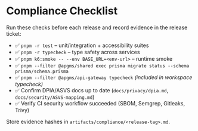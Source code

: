 # Compliance Checklist

Run these checks before each release and record evidence in the release ticket:

- ✅ `pnpm -r test` – unit/integration + accessibility suites
- ✅ `pnpm -r typecheck` – type safety across services
- ✅ `pnpm k6:smoke -- --env BASE_URL=<env-url>` – runtime smoke
- ✅ `pnpm --filter @apgms/shared exec prisma migrate status --schema prisma/schema.prisma`
- ✅ `pnpm --filter @apgms/api-gateway typecheck` *(included in workspace typecheck)*
- ✅ Confirm DPIA/ASVS docs up to date (`docs/privacy/dpia.md`, `docs/security/ASVS-mapping.md`)
- ✅ Verify CI security workflow succeeded (SBOM, Semgrep, Gitleaks, Trivy)

Store evidence hashes in `artifacts/compliance/<release-tag>.md`.
